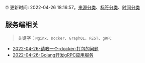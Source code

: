 :alarm_clock: 更新时间: 2022-04-26 18:16:57。[来源分类](../README.md)、[标签分类](../TAGS.md)、[时间分类](../TIMELINE.md)

## 服务端相关


> 关键字：`Nginx`、`Docker`、`GraphQL`、`REST`、`gRPC`



- [2022-04-26-请教一个-docker-打包的问题](https://www.v2ex.com/t/849455) 
- [2022-04-26-Golang开发gRPC应用服务](https://toutiao.io/k/5emed8u) 